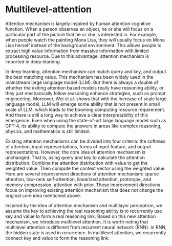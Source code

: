 # Multilevel-attention

Attention mechanism is largely inspired by human attention cognitive function. When a person observes an object, he or she will focus on a particular part of the picture that he or she is interested in. For example, when people watch the painting Mona Lisa, they will usually focus on Mona Lisa herself instead of the background environment. This allows people to extract high value information from massive information with limited processing resource. Due to this advantage, attention mechanism is imported in deep learning.  

In deep learning, attention mechanism can match query and key, and output the best matching value. This mechanism has been widely used in the mainstream large language model (LLM). But there is always a double of whether the exiting attention based models really have reasoning ability, or they just mechanically follow reasoning enhance strategies, such as prompt engineering. Moreover, Wei et al. shows that with the increase of scale large language model, LLM will emerge some ability that is not present in small scale of LLM, which leads to the booming computing resource requirement. And there is still a long way to achieve a clear interpretability of this emergence. Even when using the state-of-art large language model such as GPT-4,  its ability to compute the answers in areas like complex reasoning, physics, and mathematics is still limited.

Existing attention mechanisms can be divided into four criteria: the softness of attention, input representations, forms of input feature, and output representations. However, the core idea of attention mechanism is unchanged. That is, using query and key to calculate the attention distribution. Combine the attention distribution with value to get the weighted value. Then compute the context vector using the weighted value. Here are several improvement directions of attention mechanism: sparse attention, low-rank self-attention, linearized attention, prototype, and memory compression, attention with prior. These improvement directions focus on improving existing attention mechanism that does not change the original core idea mentioned above.  

Inspired by the idea of attention mechanism and multilayer perceptron, we assume the key to achieving the real reasoning ability is to recurrently use key and value to form a real reasoning link. Based on this new attention mechanism, we introduce multilevel attention. It is worth noting that multilevel attention is different from recurrent neural network (RNN). In RNN, the hidden state is used in recurrence. In multilevel attention, we recurrently connect key and value to form the reasoning link.
